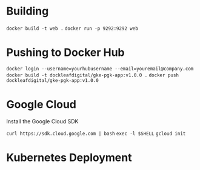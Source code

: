 # Building

`docker build -t web .`
`docker run -p 9292:9292 web`

# Pushing to Docker Hub

`docker login --username=yourhubusername --email=youremail@company.com`
`docker build -t dockleafdigital/gke-pgk-app:v1.0.0 .`
`docker push dockleafdigital/gke-pgk-app:v1.0.0`

# Google Cloud

Install the Google Cloud SDK

`curl https://sdk.cloud.google.com | bash`
`exec -l $SHELL`
`gcloud init`


# Kubernetes Deployment